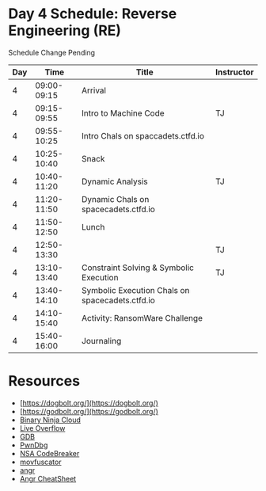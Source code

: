 # Day 4 Schedule: Reverse Engineering (RE)

Schedule Change Pending

| Day | Time                  | Title                                                                 |   Instructor |
|-----|------------------------|-----------------------------------------------------------------------|-------------|
| 4   | 09:00-09:15 | Arrival |
| 4   | 09:15-09:55                       | Intro to Machine Code | TJ      |
| 4   | 09:55-10:25 | Intro Chals on spaccadets.ctfd.io | |
| 4   | 10:25-10:40 | Snack | |
| 4    | 10:40-11:20                       | Dynamic Analysis | TJ     |
| 4    | 11:20-11:50 | Dynamic Chals on spacecadets.ctfd.io | |
| 4    | 11:50-12:50 | Lunch | |
| 4    | 12:50-13:30                       | | TJ      |
| 4    | 13:10-13:40                       | Constraint Solving & Symbolic Execution | TJ        |
| 4    | 13:40-14:10 | Symbolic Execution Chals on spacecadets.ctfd.io | |
| 4    | 14:10-15:40 | Activity: RansomWare Challenge                                  |        |
| 4    | 15:40-16:00 | Journaling | |

# Resources

- [https://dogbolt.org/](https://dogbolt.org/)
- [https://godbolt.org/](https://godbolt.org/)
- [Binary Ninja Cloud](https://cloud.binary.ninja)
- [Live Overflow](https://www.youtube.com/@LiveOverflow)
- [GDB](https://web.eecs.umich.edu/~sugih/pointers/gdbQS.html)
- [PwnDbg](https://github.com/pwndbg/pwndbg)
- [NSA CodeBreaker](https://nsa-codebreaker.org/resources)
- [movfuscator](https://github.com/xoreaxeaxeax/movfuscator)
- [angr](https://angr.io)
- [Angr CheatSheet](https://github.com/angr/angr-doc/blob/master/CHEATSHEET.md)

